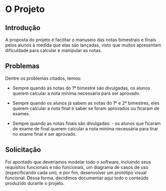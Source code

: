 # O Projeto

## Introdução

A proposta do projeto é facilitar o manuseio das notas bimestrais e finais pelos alunos à medida que elas
são lançadas, visto que muitos apresentam dificuldade para calcular e manipular as notas.

## Problemas

Dentre os problemas citados, temos:

* Sempre quando as notas do 1º bimestre são divulgadas, os alunos querem calcular a nota mínima necessária para ser aprovado.

* Sempre quando os alunos já sabem as notas do 1º e 2º bimestres, eles querem calcular a nota final e saber se foram aprovados ou ficaram de exames.

* Sempre quando as notas finais são divulgadas: - os alunos que ficaram de exame de final querem calcular a nota mínima necessária para tirar no exame final e ser aprovado.

## Solicitação

Foi apontado que deveríamos modelar todo o software, incluindo seus requisitos funcionais e não funcionais, um diagrama de casos de uso
(especificando cada um), e por fim, desenvolver um protótipo visual funcional. Dessa forma, decidimos documentar aqui todo o conteúdo produzido
durante o projeto.
